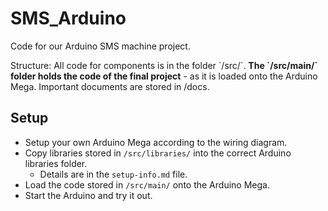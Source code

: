 # SMS_Arduino
<p> Code for our Arduino SMS machine project.</p>

<p>Structure: All code for components is in the folder `/src/`. <strong>The `/src/main/` folder holds the code of the final project</strong> - as it is loaded onto the Arduino Mega. Important documents are stored in /docs.</p>

## Setup
- Setup your own Arduino Mega according to the wiring diagram.
- Copy libraries stored in `/src/libraries/` into the correct Arduino libraries folder.
  -  Details are in the `setup-info.md` file.
- Load the code stored in `/src/main/` onto the Arduino Mega.
- Start the Arduino and try it out.  
